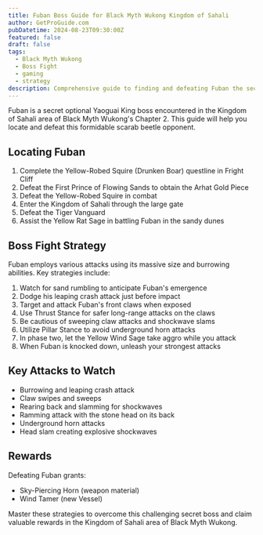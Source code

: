 ```yaml
---
title: Fuban Boss Guide for Black Myth Wukong Kingdom of Sahali
author: GetProGuide.com
pubDatetime: 2024-08-23T09:30:00Z
featured: false
draft: false
tags:
  - Black Myth Wukong
  - Boss Fight
  - gaming
  - strategy
description: Comprehensive guide to finding and defeating Fuban the secret optional Yaoguai King boss in the Kingdom of Sahali area of Black Myth Wukong including location battle strategies and rewards.
---
```


Fuban is a secret optional Yaoguai King boss encountered in the Kingdom of Sahali area of Black Myth Wukong's Chapter 2. This guide will help you locate and defeat this formidable scarab beetle opponent.

## Locating Fuban

1. Complete the Yellow-Robed Squire (Drunken Boar) questline in Fright Cliff
2. Defeat the First Prince of Flowing Sands to obtain the Arhat Gold Piece
3. Defeat the Yellow-Robed Squire in combat
4. Enter the Kingdom of Sahali through the large gate
5. Defeat the Tiger Vanguard
6. Assist the Yellow Rat Sage in battling Fuban in the sandy dunes

## Boss Fight Strategy

Fuban employs various attacks using its massive size and burrowing abilities. Key strategies include:

1. Watch for sand rumbling to anticipate Fuban's emergence
2. Dodge his leaping crash attack just before impact
3. Target and attack Fuban's front claws when exposed
4. Use Thrust Stance for safer long-range attacks on the claws
5. Be cautious of sweeping claw attacks and shockwave slams
6. Utilize Pillar Stance to avoid underground horn attacks
7. In phase two, let the Yellow Wind Sage take aggro while you attack
8. When Fuban is knocked down, unleash your strongest attacks

## Key Attacks to Watch

- Burrowing and leaping crash attack
- Claw swipes and sweeps
- Rearing back and slamming for shockwaves
- Ramming attack with the stone head on its back
- Underground horn attacks
- Head slam creating explosive shockwaves

## Rewards

Defeating Fuban grants:
- Sky-Piercing Horn (weapon material)
- Wind Tamer (new Vessel)

Master these strategies to overcome this challenging secret boss and claim valuable rewards in the Kingdom of Sahali area of Black Myth Wukong.